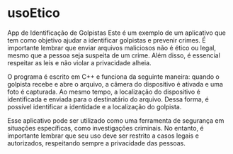 # usoEtico


App de Identificação de Golpistas
Este é um exemplo de um aplicativo que tem como objetivo ajudar a identificar golpistas e prevenir crimes. É importante lembrar que enviar arquivos maliciosos não é ético ou legal, mesmo que a pessoa seja suspeita de um crime. Além disso, é essencial respeitar as leis e não violar a privacidade alheia.

O programa é escrito em C++ e funciona da seguinte maneira: quando o golpista recebe e abre o arquivo, a câmera do dispositivo é ativada e uma foto é capturada. Ao mesmo tempo, a localização do dispositivo é identificada e enviada para o destinatário do arquivo. Dessa forma, é possível identificar a identidade e a localização do golpista.

Esse aplicativo pode ser utilizado como uma ferramenta de segurança em situações específicas, como investigações criminais. No entanto, é importante lembrar que seu uso deve ser restrito a casos legais e autorizados, respeitando sempre a privacidade das pessoas.
